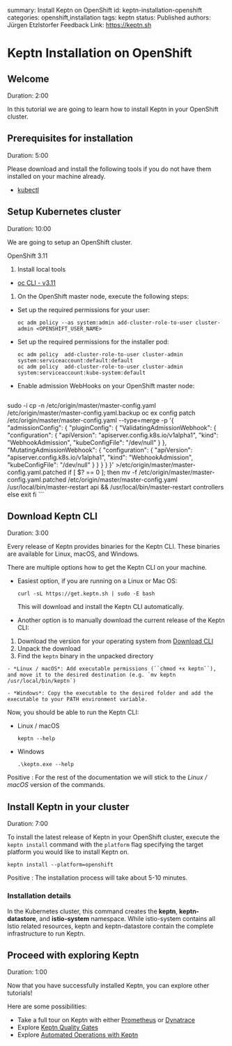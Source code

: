 summary: Install Keptn on OpenShift
id: keptn-installation-openshift
categories: openshift,installation
tags: keptn
status: Published 
authors: Jürgen Etzlstorfer
Feedback Link: https://keptn.sh


# Keptn Installation on OpenShift

## Welcome
Duration: 2:00

In this tutorial we are going to learn how to install Keptn in your OpenShift cluster.


## Prerequisites for installation
Duration: 5:00

Please download and install the following tools if you do not have them installed on your machine already.

- [kubectl](https://kubernetes.io/docs/tasks/tools/install-kubectl/)


## Setup Kubernetes cluster
Duration: 10:00

We are going to setup an OpenShift cluster.


OpenShift 3.11

1. Install local tools

  - [oc CLI - v3.11](https://github.com/openshift/origin/releases/tag/v3.11.0)


1. On the OpenShift master node, execute the following steps:

- Set up the required permissions for your user:

    ```
    oc adm policy --as system:admin add-cluster-role-to-user cluster-admin <OPENSHIFT_USER_NAME>
    ```

- Set up the required permissions for the installer pod:

    ```
    oc adm policy  add-cluster-role-to-user cluster-admin system:serviceaccount:default:default
    oc adm policy  add-cluster-role-to-user cluster-admin system:serviceaccount:kube-system:default
    ```

- Enable admission WebHooks on your OpenShift master node:

    ```
sudo -i
cp -n /etc/origin/master/master-config.yaml /etc/origin/master/master-config.yaml.backup
oc ex config patch /etc/origin/master/master-config.yaml --type=merge -p '{
    "admissionConfig": {
    "pluginConfig": {
        "ValidatingAdmissionWebhook": {
        "configuration": {
            "apiVersion": "apiserver.config.k8s.io/v1alpha1",
            "kind": "WebhookAdmission",
            "kubeConfigFile": "/dev/null"
        }
        },
        "MutatingAdmissionWebhook": {
        "configuration": {
            "apiVersion": "apiserver.config.k8s.io/v1alpha1",
            "kind": "WebhookAdmission",
            "kubeConfigFile": "/dev/null"
        }
        }
    }
    }
}' >/etc/origin/master/master-config.yaml.patched
if [ $? == 0 ]; then
    mv -f /etc/origin/master/master-config.yaml.patched /etc/origin/master/master-config.yaml
    /usr/local/bin/master-restart api && /usr/local/bin/master-restart controllers
else
    exit
fi
    ```




## Download Keptn CLI
Duration: 3:00

Every release of Keptn provides binaries for the Keptn CLI. These binaries are available for Linux, macOS, and Windows.

There are multiple options how to get the Keptn CLI on your machine.

- Easiest option, if you are running on a Linux or Mac OS: 
  ```
  curl -sL https://get.keptn.sh | sudo -E bash
  ```
  This will download and install the Keptn CLI automatically.

-  Another option is to manually download the current release of the Keptn CLI:
  1. Download the version for your operating system from [Download CLI](https://github.com/keptn/keptn/releases/tag/0.6.1)
  1. Unpack the download
  1. Find the `keptn` binary in the unpacked directory

    - *Linux / macOS*: Add executable permissions (``chmod +x keptn``), and move it to the desired destination (e.g. `mv keptn /usr/local/bin/keptn`)

    - *Windows*: Copy the executable to the desired folder and add the executable to your PATH environment variable.


Now, you should be able to run the Keptn CLI: 
- Linux / macOS
  ```
  keptn --help
  ```

- Windows
  ```
  .\keptn.exe --help
  ```

Positive
: For the rest of the documentation we will stick to the *Linux / macOS* version of the commands.




## Install Keptn in your cluster
Duration: 7:00

To install the latest release of Keptn in your OpenShift cluster, execute the `keptn install` command with the `platform` flag specifying the target platform you would like to install Keptn on. 


```
keptn install --platform=openshift
```

Positive
: The installation process will take about 5-10 minutes.

### Installation details 

In the Kubernetes cluster, this command creates the **keptn**, **keptn-datastore**, and **istio-system** namespace. While istio-system contains all Istio related resources, keptn and keptn-datastore contain the complete infrastructure to run Keptn. 




## Proceed with exploring Keptn
Duration: 1:00

Now that you have successfully installed Keptn, you can explore other tutorials!

Here are some possibilities:

- Take a full tour on Keptn with either [Prometheus](../../?cat=prometheus) or [Dynatrace](../../?cat=dynatrace)
- Explore [Keptn Quality Gates](../../?cat=quality-gates)
- Explore [Automated Operations with Keptn](../../?cat=automated-operations) 

